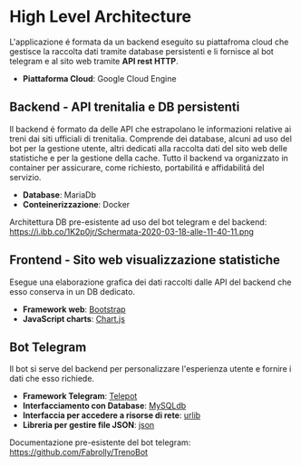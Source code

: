# High Level Architecture

L'applicazione é formata da un backend eseguito su piattafroma cloud che gestisce la raccolta dati tramite database persistenti e li fornisce al bot telegram e al sito web tramite **API rest HTTP**.


*  **Piattaforma Cloud**: Google Cloud Engine

## Backend - API trenitalia e DB persistenti
Il backend é formato da delle API che estrapolano le informazioni relative ai treni dai siti ufficiali di trenitalia.
Comprende dei database, alcuni ad uso del bot per la gestione utente, altri dedicati alla raccolta dati del sito web delle statistiche e per la gestione della cache.
Tutto il backend va organizzato in container per assicurare, come richiesto, portabilitá e affidabilitá del servizio.

* **Database**: MariaDb
* **Conteinerizzazione**: Docker

Architettura DB pre-esistente ad uso del bot telegram e del backend: https://i.ibb.co/1K2p0jr/Schermata-2020-03-18-alle-11-40-11.png

## Frontend - Sito web visualizzazione statistiche
Esegue una elaborazione grafica dei dati raccolti dalle API del backend che esso conserva in un DB dedicato.

* **Framework web**: [Bootstrap](https://getbootstrap.com/)
* **JavaScript charts**: [Chart.js](https://www.chartjs.org/)


## Bot Telegram
Il bot si serve del backend per personalizzare l'esperienza utente e fornire i dati che esso richiede.

* **Framework Telegram**: [Telepot](https://telepot.readthedocs.io/en/latest/)
* **Interfacciamento con Database**: [MySQLdb](https://www.python.it/doc/articoli/mysqldb/mysqldb-3.html)
* **Interfaccia per accedere a risorse di rete**: [urlib](https://docs.python.org/3/library/urllib.html)
* **Libreria per gestire file JSON**: [json](https://docs.python.org/3/library/json.html)

Documentazione pre-esistente del bot telegram: https://github.com/Fabrolly/TrenoBot



